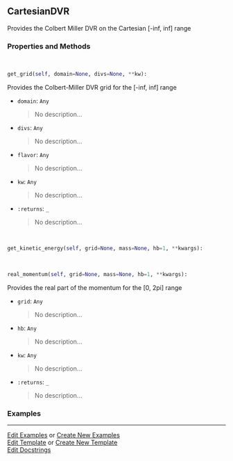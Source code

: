 ## <a id="Psience.DVR.ColbertMiller.CartesianDVR">CartesianDVR</a>
Provides the Colbert Miller DVR on the Cartesian [-inf, inf] range

### Properties and Methods
<a id="Psience.DVR.ColbertMiller.CartesianDVR.get_grid" class="docs-object-method">&nbsp;</a>
```python
get_grid(self, domain=None, divs=None, **kw): 
```
Provides the Colbert-Miller DVR grid for the [-inf, inf] range
- `domain`: `Any`
    >No description...
- `divs`: `Any`
    >No description...
- `flavor`: `Any`
    >No description...
- `kw`: `Any`
    >No description...
- `:returns`: `_`
    >No description...

<a id="Psience.DVR.ColbertMiller.CartesianDVR.get_kinetic_energy" class="docs-object-method">&nbsp;</a>
```python
get_kinetic_energy(self, grid=None, mass=None, hb=1, **kwargs): 
```

<a id="Psience.DVR.ColbertMiller.CartesianDVR.real_momentum" class="docs-object-method">&nbsp;</a>
```python
real_momentum(self, grid=None, mass=None, hb=1, **kwargs): 
```
Provides the real part of the momentum for the [0, 2pi] range
- `grid`: `Any`
    >No description...
- `hb`: `Any`
    >No description...
- `kw`: `Any`
    >No description...
- `:returns`: `_`
    >No description...

### Examples


___

[Edit Examples](https://github.com/McCoyGroup/Psience/edit/edit/ci/examples/ci/docs/Psience/DVR/ColbertMiller/CartesianDVR.md) or 
[Create New Examples](https://github.com/McCoyGroup/Psience/new/edit/?filename=ci/examples/ci/docs/Psience/DVR/ColbertMiller/CartesianDVR.md) <br/>
[Edit Template](https://github.com/McCoyGroup/Psience/edit/edit/ci/docs/ci/docs/Psience/DVR/ColbertMiller/CartesianDVR.md) or 
[Create New Template](https://github.com/McCoyGroup/Psience/new/edit/?filename=ci/docs/templates/ci/docs/Psience/DVR/ColbertMiller/CartesianDVR.md) <br/>
[Edit Docstrings](https://github.com/McCoyGroup/Psience/edit/edit/Psience/DVR/ColbertMiller.py?message=Update%20Docs)